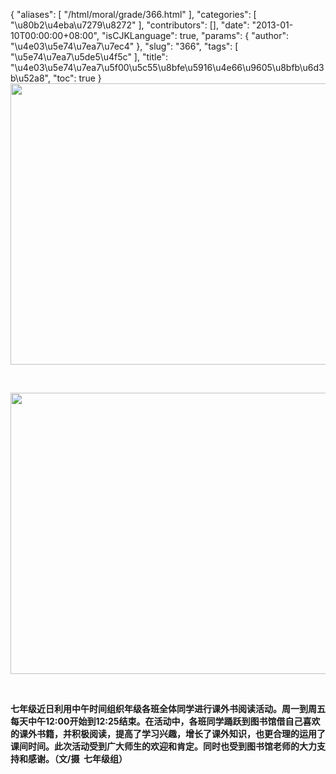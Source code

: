 {
    "aliases": [
        "/html/moral/grade/366.html"
    ],
    "categories": [
        "\u80b2\u4eba\u7279\u8272"
    ],
    "contributors": [],
    "date": "2013-01-10T00:00:00+08:00",
    "isCJKLanguage": true,
    "params": {
        "author": "\u4e03\u5e74\u7ea7\u7ec4"
    },
    "slug": "366",
    "tags": [
        "\u5e74\u7ea7\u5de5\u4f5c"
    ],
    "title": "\u4e03\u5e74\u7ea7\u5f00\u5c55\u8bfe\u5916\u4e66\u9605\u8bfb\u6d3b\u52a8",
    "toc": true
}
**<img
    src="https://cdn.tfls.online/mirror/full/0492fe8062bff3c542f8d32307180e5525bf90c1.jpg"
    style="display:block;margin-left:auto;margin-right:auto;"
    decoding="async"
    fetchpriority="auto"
    loading="lazy"
    height="450"
    width="600"
/>**

 

**<img
    src="https://cdn.tfls.online/mirror/full/6a3eb6e885e0c6046c375995dca7adcfff41ece9.jpg"
    style="display:block;margin-left:auto;margin-right:auto;"
    decoding="async"
    fetchpriority="auto"
    loading="lazy"
    height="450"
    width="600"
/>**

 

**七年级近日利用中午时间组织年级各班全体同学进行课外书阅读活动。周一到周五每天中午12:00开始到12:25结束。在活动中，各班同学踊跃到图书馆借自己喜欢的课外书籍，并积极阅读，提高了学习兴趣，增长了课外知识，也更合理的运用了课间时间。此次活动受到广大师生的欢迎和肯定。同时也受到图书馆老师的大力支持和感谢。（文/摄  七年级组）**

